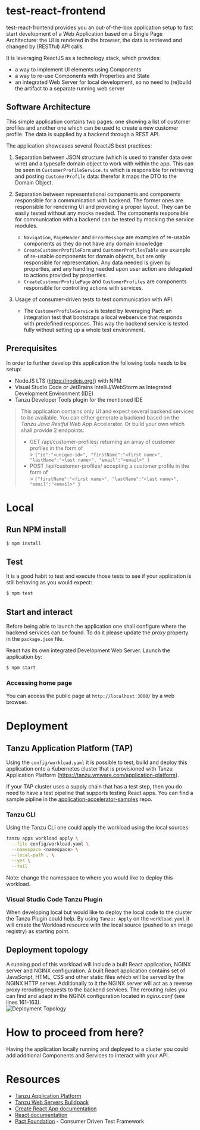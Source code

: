 # test-react-frontend

test-react-frontend provides you an out-of-the-box application setup to fast start development of a Web Application based
on a Single Page Architecture: the UI is rendered in the browser, the data is retrieved and changed by (RESTful) API calls.

It is leveraging ReactJS as a technology stack, which provides:
- a way to implement UI elements using Components
- a way to re-use Components with Properties and State
- an integrated Web Server for local development, so no need to (re)build the artifact to a separate running web server

## Software Architecture
This simple application contains two pages: one showing a list of customer profiles and another one which can be used
to create a new customer profile. The data is supplied by a backend through a REST API.

The application showcases several ReactJS best practices:
1. Separation between JSON structure (which is used to transfer data over wire) and a typesafe domain object to work with within the app. 
This can be seen in `CustomerProfileService.ts` which is responsible for retrieving and posting `CustomerProfile` data: therefor it maps the DTO to the Domain Object.

2. Separation between representational components and components responsible for a communication with backend. The former ones
are responsible for rendering UI and providing a proper layout. They can be easily tested without any mocks needed.
The components responsible for communication with a backend can be tested by mocking the service modules.
    - `Navigation`, `PageHeader` and `ErrorMessage` are examples of re-usable components as they do not have any domain knowledge
    - `CreateCustomerProfileForm` and `CustomerProfilesTable` are example of re-usable components for domain objects, but are only responsible for representation. Any data needed is given by properties, 
   and any handling needed upon user action are delegated to actions provided by properties.
    - `CreateCustomerProfilePage` and `CustomerProfiles` are components responsible for controlling actions with services.

3. Usage of consumer-driven tests to test communication with API.
    - The `CustomerProfileService` is tested by leveraging Pact: an integration test that bootstraps a local webservice that responds with predefined responses. This 
   way the backend service is tested fully without setting up a whole test environment.

## Prerequisites
In order to further develop this application the following tools needs to be setup:
- NodeJS LTS (https://nodejs.org/) with NPM
- Visual Studio Code or JetBrains IntelliJ/WebStorm as Integrated Development Environment (IDE)
- Tanzu Developer Tools plugin for the mentioned IDE

> This application contains only UI and expect several backend services to be available. You can either generate a backend based
> on the *Tanzu Java Restful Web App* Accelerator. Or build your own which shall provide 2 endpoints:
> - GET /api/customer-profiles/ returning an array of customer profiles in the form of  
    > ```{"id":"<unique-id>", "firstName":"<first name>", "lastName":"<last name>", "email":"<email>" }```
> - POST /api/customer-profiles/ accepting a customer profile in the form of  
    > ```{"firstName":"<first name>", "lastName":"<last name>", "email":"<email>" }```

# Local

## Run NPM install

```bash
$ npm install
```

## Test
It is a good habit to test and execute those tests to see if your application is still behaving as you would expect:

```bash
$ npm test
```

## Start and interact
Before being able to launch the application one shall configure where the backend services can be found. To do it please update the *proxy*
property in the `package.json` file.

React has its own integrated Development Web Server. Launch the application by:
```bash
$ npm start
```

### Accessing home page
You can access the public page at `http://localhost:3000/` by a web browser.

# Deployment

## Tanzu Application Platform (TAP)
Using the `config/workload.yaml` it is possible to test, build and deploy this application onto a
Kubernetes cluster that is provisioned with Tanzu Application Platform (https://tanzu.vmware.com/application-platform).

If your TAP cluster uses a supply chain that has a test step, then you do need to have a test pipeline that supports testing React apps.
You can find a sample pipline in the [application-accelerator-samples](https://github.com/vmware-tanzu/application-accelerator-samples/tree/main/test-react-frontend/tekton) repo.

### Tanzu CLI
Using the Tanzu CLI one could apply the workload using the local sources:
```bash
tanzu apps workload apply \
  --file config/workload.yaml \
  --namespace <namespace> \
  --local-path . \
  --yes \
  --tail
````

Note: change the namespace to where you would like to deploy this workload.

### Visual Studio Code Tanzu Plugin
When developing local but would like to deploy the local code to the cluster the Tanzu Plugin could help.
By using `Tanzu: Apply` on the `workload.yaml` it will create the Workload resource with the local source (pushed to an image registry) as
starting point.

## Deployment topology
A running pod of this workload will include a built React application, NGINX server and NGINX configuration. A built React application
contains set of JavaScript, HTML, CSS and other static files which will be served by the NGINX HTTP server. Additionally to it the NGINX server
will act as a reverse proxy rerouting requests to the backend services. The rerouting rules you can find and adapt in the NGINX configuration
located in *nginx.conf* (see lines 161-163).  
![Deployment Topology](DeploymentTopology.png)


# How to proceed from here?
Having the application locally running and deployed to a cluster you could add additional Components and Services to interact
with your API.

# Resources
- [Tanzu Application Platform](https://tanzu.vmware.com/application-platform)
- [Tanzu Web Servers Buildpack](https://docs.vmware.com/en/VMware-Tanzu-Buildpacks/services/tanzu-buildpacks/GUID-web-servers-web-servers-buildpack.html)
- [Create React App documentation](https://facebook.github.io/create-react-app/docs/getting-started)
- [React documentation](https://reactjs.org/)
- [Pact Foundation](https://github.com/pact-foundation) - Consumer Driven Test Framework
